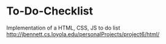 # To-Do-Checklist

Implementation of a HTML, CSS, JS to do list
http://jbennett.cs.loyola.edu/personalProjects/project6/html/
